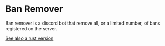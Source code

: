 # Ban Remover

Ban remover is a discord bot that remove all, or a limited number, of bans registered on the server.

[See also a rust version](https://github.com/vitoUwu/ban-remover-rs)
